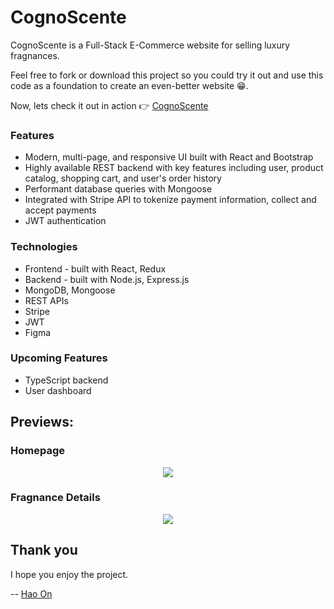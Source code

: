 # CognoScente
CognoScente is a Full-Stack E-Commerce website for selling luxury fragnances.

Feel free to fork or download this project so you could try it out and use this code as a foundation to create an even-better website :grin:.

Now, lets check it out in action :point_right: [CognoScente](https://ho-cognoscente.netlify.app)

### Features
- Modern, multi-page, and responsive UI built with React and Bootstrap
- Highly available REST backend with key features including user, product catalog, shopping cart, and user's order history
- Performant database queries with Mongoose
- Integrated with Stripe API to tokenize payment information, collect and accept payments
- JWT authentication

### Technologies
- Frontend - built with React, Redux
- Backend - built with Node.js, Express.js
- MongoDB, Mongoose
- REST APIs
- Stripe
- JWT
- Figma

### Upcoming Features
- TypeScript backend
- User dashboard
  
## Previews:

### Homepage

<p align="center">
  <img src="Homepage.gif">
</p>

### Fragnance Details

<p align="center">
  <img src="FragnanceDetails.gif">
</p>

## Thank you

I hope you enjoy the project.

-- [Hao On](https://www.linkedin.com/in/hao-on/)
